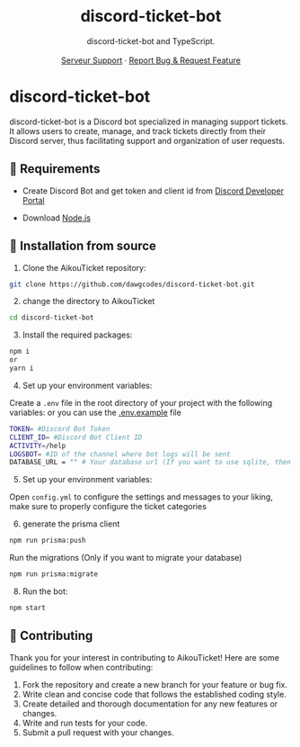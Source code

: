 <!-- PROJECT LOGO -->
<br />

  <h1 align="center">discord-ticket-bot</h1>

  <p align="center">discord-ticket-bot and TypeScript.
    <br />
    <br />
        <a href="https://discord.gg/AhUJa2kdAr">Serveur Support</a>
    ·
    <a href="https://github.com/dawgcodes/discord-ticket-bot/issues">Report Bug & Request Feature</a>
  </p>
</p>

# discord-ticket-bot

discord-ticket-bot is a Discord bot specialized in managing support tickets. It allows users to create, manage, and track tickets directly from their Discord server, thus facilitating support and organization of user requests.

## 🔧 Requirements

-   Create Discord Bot and get token and client id from [Discord Developer Portal](https://discord.com/developers/applications)

-   Download [Node.js](https://nodejs.org/en/download/)

## 🚀 Installation from source

1. Clone the AikouTicket repository:

```bash
git clone https://github.com/dawgcodes/discord-ticket-bot.git
```

2. change the directory to AikouTicket

```bash
cd discord-ticket-bot
```

3. Install the required packages:

```bash
npm i
or
yarn i
```

4. Set up your environment variables:

Create a `.env` file in the root directory of your project with the following variables:
or you can use the [.env.example](https://raw.githubusercontent.com/dawgcodes/discord-ticket-bot/main/.env.example) file

```bash
TOKEN= #Discord Bot Token
CLIENT_ID= #Discord Bot Client ID
ACTIVITY=/help
LOGSBOT= #ID of the channel where bot logs will be sent
DATABASE_URL = "" # Your database url (If you want to use sqlite, then you can leave it blank.).
```

5. Set up your environment variables:

Open `config.yml` to configure the settings and messages to your liking, make sure to properly configure the ticket categories

6. generate the prisma client

```bash
npm run prisma:push
```

Run the migrations (Only if you want to migrate your database)

```bash
npm run prisma:migrate
```

8. Run the bot:

```bash
npm start
```

## 📜 Contributing

Thank you for your interest in contributing to AikouTicket! Here are some guidelines to follow when contributing:

1. Fork the repository and create a new branch for your feature or bug fix.
2. Write clean and concise code that follows the established coding style.
3. Create detailed and thorough documentation for any new features or changes.
4. Write and run tests for your code.
5. Submit a pull request with your changes.
